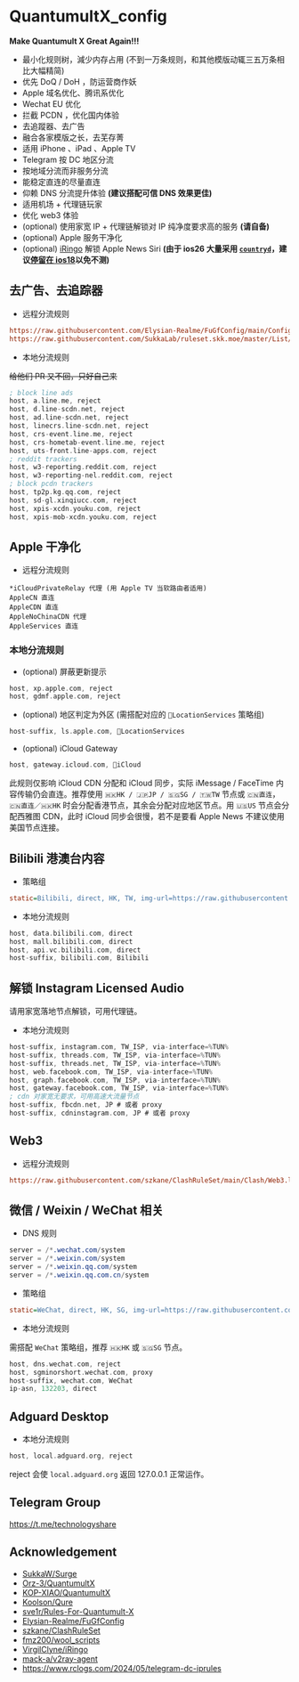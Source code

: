 # QuantumultX_config
**Make Quantumult X Great Again!!!**

+ 最小化规则树，減少内存占用 (不到一万条规则，和其他模版动辄三五万条相比大幅精简)
+ 优先 DoQ / DoH ，防运营商作妖
+ Apple 域名优化、腾讯系优化
+ Wechat EU 优化
+ 拦截 PCDN ，优化国内体验
+ 去追蹤器、去广告
+ 融合各家模版之长，去芜存菁
+ 适用 iPhone 、iPad 、Apple TV
+ Telegram 按 DC 地区分流
+ 按地域分流而非服务分流
+ 能稳定直连的尽量直连
+ 仰赖 DNS 分流提升体验 **(建议搭配可信 DNS 效果更佳)**
+ 适用机场 + 代理链玩家
+ 优化 web3 体验
+ (optional) 使用家宽 IP + 代理链解锁对 IP 纯净度要求高的服务 **(请自备)**
+ (optional) Apple 服务干净化
+ (optional) [iRingo](https://nsringo.github.io/) 解锁 Apple News Siri **(由于 ios26 大量采用 [`countryd`](https://github.com/orgs/NSRingo/discussions/63)，建议[停留在 ios18](https://ai.id64.com/apple/zuzhi/index.html)以免不测)**

## 去广告、去追踪器

+ 远程分流规则
```ini
https://raw.githubusercontent.com/Elysian-Realme/FuGfConfig/main/ConfigFile/QuantumultX/FuckRogueSoftwareRules.conf, tag=Privacy, force-policy=reject, inserted-resource=true, enabled=true
https://raw.githubusercontent.com/SukkaLab/ruleset.skk.moe/master/List/non_ip/reject-no-drop.conf, tag=RejectNoDrop, force-policy=reject, opt-parser=true, enabled=true
```

+ 本地分流规则

~~给他们 PR 又不回，只好自己来~~

```nasm
; block line ads
host, a.line.me, reject
host, d.line-scdn.net, reject
host, ad.line-scdn.net, reject
host, linecrs.line-scdn.net, reject
host, crs-event.line.me, reject
host, crs-hometab-event.line.me, reject
host, uts-front.line-apps.com, reject
; reddit trackers
host, w3-reporting.reddit.com, reject
host, w3-reporting-nel.reddit.com, reject
; block pcdn trackers
host, tp2p.kg.qq.com, reject
host, sd-gl.xinqiucc.com, reject
host, xpis-xcdn.youku.com, reject
host, xpis-mob-xcdn.youku.com, reject
```

## Apple 干净化

+ 远程分流规则
```
*iCloudPrivateRelay 代理 (用 Apple TV 当软路由者适用)
AppleCN 直连
AppleCDN 直连
AppleNoChinaCDN 代理
AppleServices 直连
```

### 本地分流规则

+ (optional) 屏蔽更新提示
```nasm
host, xp.apple.com, reject
host, gdmf.apple.com, reject
```

+ (optional) 地区判定为外区 (需搭配对应的 `LocationServices` 策略组)
```nasm
host-suffix, ls.apple.com, LocationServices
```

+ (optional) iCloud Gateway
```nasm
host, gateway.icloud.com, iCloud
```

此规则仅影响 iCloud CDN 分配和 iCloud 同步，实际 iMessage / FaceTime 内容传输仍会直连。推荐使用 `🇭🇰HK / 🇯🇵JP / 🇸🇬SG / 🇹🇼TW` 节点或 `🇨🇳直连`，`🇨🇳直连／🇭🇰HK` 时会分配香港节点，其余会分配对应地区节点。用 `🇺🇸US` 节点会分配西雅图 CDN，此时 iCloud 同步会很慢，若不是要看 Apple News 不建议使用美国节点连接。

## Bilibili 港澳台内容

+ 策略组
```ini
static=Bilibili, direct, HK, TW, img-url=https://raw.githubusercontent.com/Koolson/Qure/master/IconSet/Color/bilibili.png
```

+ 本地分流规则
```nasm
host, data.bilibili.com, direct
host, mall.bilibili.com, direct
host, api.vc.bilibili.com, direct
host-suffix, bilibili.com, Bilibili
```

## 解锁 Instagram Licensed Audio

请用家宽落地节点解锁，可用代理链。

+ 本地分流规则
```nasm
host-suffix, instagram.com, TW_ISP, via-interface=%TUN%
host-suffix, threads.com, TW_ISP, via-interface=%TUN%
host-suffix, threads.net, TW_ISP, via-interface=%TUN%
host, web.facebook.com, TW_ISP, via-interface=%TUN%
host, graph.facebook.com, TW_ISP, via-interface=%TUN%
host, gateway.facebook.com, TW_ISP, via-interface=%TUN%
; cdn 对家宽无要求，可用高速大流量节点
host-suffix, fbcdn.net, JP # 或者 proxy
host-suffix, cdninstagram.com, JP # 或者 proxy
```

## Web3

+ 远程分流规则
```ini
https://raw.githubusercontent.com/szkane/ClashRuleSet/main/Clash/Web3.list#via=0, tag=Web3, force-policy=TW_ISP, update-interval=172800, opt-parser=true, enabled=true
```

## 微信 / Weixin / WeChat 相关

+ DNS 规则
```nasm
server = /*.wechat.com/system
server = /*.weixin.com/system
server = /*.weixin.qq.com/system
server = /*.weixin.qq.com.cn/system
```

+ 策略组
```ini
static=WeChat, direct, HK, SG, img-url=https://raw.githubusercontent.com/Koolson/Qure/master/IconSet/WeChat.png
```

+ 本地分流规则

需搭配 `WeChat` 策略组，推荐 `🇭🇰HK` 或 `🇸🇬SG` 节点。

```nasm
host, dns.wechat.com, reject
host, sgminorshort.wechat.com, proxy
host-suffix, wechat.com, WeChat
ip-asn, 132203, direct
```

## Adguard Desktop

+ 本地分流规则
```nasm
host, local.adguard.org, reject
```

reject 会使 `local.adguard.org` 返回 127.0.0.1 正常运作。

## Telegram Group
https://t.me/technologyshare

## Acknowledgement
+ [SukkaW/Surge](https://github.com/SukkaW/Surge/)
+ [Orz-3/QuantumultX](https://github.com/Orz-3/QuantumultX)
+ [KOP-XIAO/QuantumultX](https://github.com/KOP-XIAO/QuantumultX)
+ [Koolson/Qure](https://github.com/Koolson/Qure)
+ [sve1r/Rules-For-Quantumult-X](https://github.com/sve1r/Rules-For-Quantumult-X)
+ [Elysian-Realme/FuGfConfig](https://github.com/Elysian-Realme/FuGfConfig)
+ [szkane/ClashRuleSet](https://github.com/szkane/ClashRuleSet)
+ [fmz200/wool_scripts](https://github.com/fmz200/wool_scripts)
+ [VirgilClyne/iRingo](https://github.com/VirgilClyne/iRingo)
+ [mack-a/v2ray-agent](https://github.com/mack-a/v2ray-agent)
+ https://www.rclogs.com/2024/05/telegram-dc-iprules